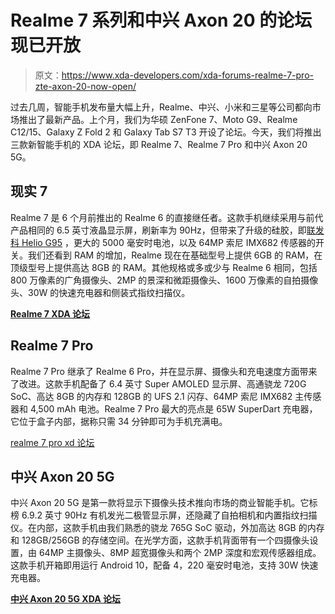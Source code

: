 # Realme 7 系列和中兴 Axon 20 的论坛现已开放

> 原文：<https://www.xda-developers.com/xda-forums-realme-7-pro-zte-axon-20-now-open/>

过去几周，智能手机发布量大幅上升，Realme、中兴、小米和三星等公司都向市场推出了最新产品。上个月，我们为华硕 ZenFone 7、Moto G9、Realme C12/15、Galaxy Z Fold 2 和 Galaxy Tab S7 T3 开设了论坛。今天，我们将推出三款新智能手机的 XDA 论坛，即 Realme 7、Realme 7 Pro 和中兴 Axon 20 5G。

## 现实 7

Realme 7 是 6 个月前推出的 Realme 6 的直接继任者。这款手机继续采用与前代产品相同的 6.5 英寸液晶显示屏，刷新率为 90Hz，但带来了升级的硅胶，即[联发科 Helio G95](https://www.xda-developers.com/mediatek-helio-g95-budget-gaming-soc-launch/) ，更大的 5000 毫安时电池，以及 64MP 索尼 IMX682 传感器的开关。我们还看到 RAM 的增加，Realme 现在在基础型号上提供 6GB 的 RAM，在顶级型号上提供高达 8GB 的 RAM。其他规格或多或少与 Realme 6 相同，包括 800 万像素的广角摄像头、2MP 的景深和微距摄像头、1600 万像素的自拍摄像头、30W 的快速充电器和侧装式指纹扫描仪。

**[Realme 7 XDA 论坛](https://forum.xda-developers.com/realme-7)**

## Realme 7 Pro

Realme 7 Pro 继承了 Realme 6 Pro，并在显示屏、摄像头和充电速度方面带来了改进。这款手机配备了 6.4 英寸 Super AMOLED 显示屏、高通骁龙 720G SoC、高达 8GB 的内存和 128GB 的 UFS 2.1 闪存、64MP 索尼 IMX682 主传感器和 4,500 mAh 电池。Realme 7 Pro 最大的亮点是 65W SuperDart 充电器，它位于盒子内部，据称只需 34 分钟即可为手机充满电。

[realme 7 pro xd 论坛](https://forum.xda-developers.com/realme-7-pro)

## 中兴 Axon 20 5G

中兴 Axon 20 5G 是第一款将显示下摄像头技术推向市场的商业智能手机。它标榜 6.9.2 英寸 90Hz 有机发光二极管显示屏，还隐藏了自拍相机和内置指纹扫描仪。在内部，这款手机由我们熟悉的骁龙 765G SoC 驱动，外加高达 8GB 的内存和 128GB/256GB 的存储空间。在光学方面，这款手机背面带有一个四摄像头设置，由 64MP 主摄像头、8MP 超宽摄像头和两个 2MP 深度和宏观传感器组成。这款手机开箱即用运行 Android 10，配备 4，220 毫安时电池，支持 30W 快速充电器。

**[中兴 Axon 20 5G XDA 论坛](https://forum.xda-developers.com/zte-axon-20-5g)**
